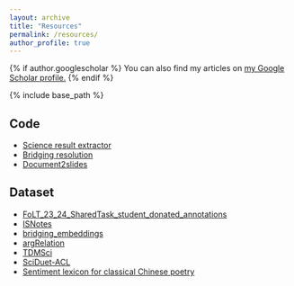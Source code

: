 ```yaml
---
layout: archive
title: "Resources"
permalink: /resources/
author_profile: true
---
```


{% if author.googlescholar %}
  You can also find my articles on <u><a href="{{author.googlescholar}}">my Google Scholar profile</a>.</u>
{% endif %}

{% include base_path %}

## Code

- [Science result extractor](https://github.com/IBM/science-result-extractor)
- [Bridging resolution](https://github.com/IBM/bridging-resolution)
- [Document2slides](https://github.com/IBM/document2slides)


## Dataset

- [FoLT_23_24_SharedTask_student_donated_annotations](https://github.com/UKPLab/folt-shared-task-23-24)
- [ISNotes](https://www.h-its.org/software/isnotes-corpus/)
- [bridging_embeddings](https://zenodo.org/record/1211616)
- [argRelation](https://zenodo.org/record/1219673)
- [TDMSci](https://github.com/IBM/science-result-extractor/tree/master/data/TDMSci)
- [SciDuet-ACL](https://github.com/IBM/document2slides/tree/main/SciDuet-ACL)
- [Sentiment lexicon for classical Chinese poetry](https://yufanghou.github.io/files/sentiLexicon.zip)
